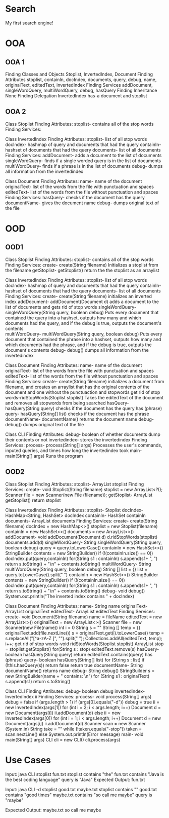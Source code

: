 # Search
My first search engine!

# OOA
## OOA 1
Finding Classes and Objects
  Stoplist, InvertedIndex, Document
Finding Attributes
  stoplist, containIn, docIndex, documents, query, debug, name, originalText, editedText, invertedIndex
Finding Services
  addDocument, singleWordQuery, multiWordQuery, debug, hasQuery
Finding Inheritance
  None
Finding Delegation
  InvertedIndex has-a document and stoplist
  
## OOA 2
Class Stoplist
Finding Attributes:
  stoplist-             contains all of the stop words
Finding Services:

Class InvertedIndex
Finding Attributes:
  stoplist-             list of all stop words
  docIndex-             hashmap of query and documents that had the query
  containIn-            hashset of documents that had the query
  documents-            list of all documents
Finding Services:
  addDocument-          adds a document to the list of documents
  singleWordQuery-      finds if a single worded query is in the list of documents
  multiWordQuery-       finds if a phrase is in the list of documents
  debug-                dumps all information from the invertedindex

Class Document
Finding Attributes:
  name-                 name of the document
  originalText-         list of the words from the file with punctuation and spaces
  editedText-           list of the words from the file without punctuation and spaces
Finding Services:
  hasQuery-             checks if the document has the query
  documentName-         gives the document name
  debug-                dumps original text of the file
  
# OOD
## OOD1
Class Stoplist
Finding Attributes:
  stoplist-             contains all of the stop words
Finding Services:
  create-               create(String filename)
                        Initializes a stoplist from the filename
  getStoplist-          getStoplist()
                        return the the stoplist as an arraylist

Class InvertedIndex
Finding Attributes:
  stoplist-             list of all stop words
  docIndex-             hashmap of query and documents that had the query
  containIn-            hashset of documents that had the query
  documents-            list of all documents
Finding Services:
  create-               create(String filename)
                        initializes an inverted index
  addDocument-          addDocument(Document d)
                        adds a document to the list of documents and gets rid of stop words
  singleWordQuery-      singleWordQuery(String query, boolean debug)
                        Puts every document that contained the query into a hashset, outputs how many
                        and which documents had the query, and if the debug is true, outputs the document's 
                        contents                       
  multiWordQuery-       multiWordQuery(String query, boolean debug)
                        Puts every document that contained the phrase into a hashset, outputs how many
                        and which documents had the phrase, and if the debug is true, outputs the document's 
                        contents
  debug-                debug()
                        dumps all information from the invertedindex

Class Document
Finding Attributes:
  name-                 name of the document
  originalText-         list of the words from the file with punctuation and spaces
  editedText-           list of the words from the file without punctuation and spaces
Finding Services:
  create-               create(String filename)
                        initializes a document from filename, and creates an arraylist that has
                        the original contents of the document and one without the punctuaction and stopwords
  get rid of stop words-ridStopWords(Stoplist stoplist)
                        Takes the editedText of the document and removes all stopwords from being searched
  hasQuery-             hasQuery(String query)
                        checks if the document has the query
  has (phrase) query-   hasQuery(String[] list)
                        checks if the document has the phrase
  documentName-         documentName()
                        returns the document name
  debug-                debug()
                        dumps original text of the file
                        
Class CLI
Finding Attributes:
  debug-                boolean of whether documents dump their contents or not
  invertedindex-        stores the invertedindex
Finding Services:
  process-              process(String[] args)
                        Processes the user's commands, inputed queries, and times how long the invertedindex took
  main-                 main(String[] args)
                        Runs the program

## OOD2
Class Stoplist
Finding Attributes:
  stoplist-             ArrayList<String> stoplist
Finding Services:
  create-               void Stoplist(String filename)
                        stoplist = new ArrayList<?();
                        Scanner file = new Scanner(new File (filename));
  getStoplist-          ArrayList<String> getStoplist()
                        return stoplist

Class InvertedIndex
Finding Attributes:
  stoplist-             Stoplist
  docIndex-             HashMap<String, HashSet<String>> docIndex
  containIn-            HashSet<String> containIn
  documents-            ArrayList<String> documents
Finding Services:
  create-               create(String filename)
                        docIndex = new HashMap<>()
                        stoplist = new Stoplist(filename)
                        containIn = new HashSet<>()
                        documents = new ArrayList<>()
  addDocument-          void addDocument(Document d)
                        d.ridStopWords(stoplist)
                        documents.add(d)
  singleWordQuery-      String singleWordQuery(String query, boolean debug)
                        query = query.toLowerCase()
                        containIn = new HashSet<>()
                        StringBuilder contents = new StringBuilder()
                        if (!(containIn.size() == 0))
                            docIndex.put(query,containIn)
                        for(String s1 : containIn)
                            s.append(s1+ ", ")
                        return s.toString() + "\n" + contents.toString()
  multiWordQuery-       String multiWordQuery(String query, boolean debug)
                        String [] list = {}
                        list = query.toLowerCase().split(" ")
                        containIn = new HashSet<>()
                        StringBuilder contents = new StringBuilder()
                        if (!(containIn.size() == 0))
                            docIndex.put(query,containIn)
                        for(String s1 : containIn)
                            s.append(s1+ ", ")
                        return s.toString() + "\n" + contents.toString()
  debug-                void debug()
                        System.out.println("The inverted index contains " + docIndex)

Class Document
Finding Attributes:
  name-                 String name
  originalText-         ArrayList<String> originalText
  editedText-           ArrayList<String> editedText
Finding Services:
  create-               void Document(String filename)
                        name = fileName
                        editedText = new ArrayList<>()
                        originalText = new ArrayList<>()
                        Scanner file = new Scanner(new File(name))
                        int i = 0
                        String s = ""
                        String [] temp = {}
                            originalText.add(file.nextLine())
                            s = originalText.get(i).toLowerCase()
                            temp = s.replaceAll("[^a-zA-Z ]", "").split(" ");
                            Collections.addAll(editedText, temp);
                            i++;
  get rid of stop words-void ridStopWords(Stoplist stoplist)
                        ArrayList<String> stop = stoplist.getStoplist()
                        for(String s : stop)
                            editedText.remove(s)
  hasQuery-             boolean hasQuery(String query)
                        return editedText.contains(query)
  has (phrase) query-   boolean hasQuery(String[] list)
                        for (String s : list)
                             if (!this.hasQuery(s))
                                  return false
                        return true
  documentName-         String documentName()
                        returns name
  debug-                String debug()
                        StringBuilder s = new StringBuilder(name + " contains: \n")
                        for (String s1 : originalText)
                              s.append(s1)
                        return s.toString()
                        
Class CLI
Finding Attributes:
  debug-                boolean debug
  invertedindex-        InvertedIndex ii 
Finding Services:
  process-              void process(String[] args)
                        debug = false
                        if (args.length > 1)
                              if (args[0].equals("-d"))
                                    debug = true
                                    ii = new InvertedIndex(args[1])
                                    for (int i = 2; i < args.length; i++)
                                        Document d = new Document(args[i])
                                        ii.addDocument(d)
                               else
                                    ii = new InvertedIndex(args[0])
                                    for (int i = 1; i < args.length; i++)
                                        Document d = new Document(args[i])
                                        ii.addDocument(d)
                                Scanner scan = new Scanner (System.in)
                                String take = ""
                                while (!taken.equals("-stop"))
                                    taken = scan.nextLine()
                        else
                              System.out.println(Error message)
  main-                 void main(String[] args)
                        CLI cli = new CLI()
                        cli.process(args)

# Use Cases
Input: java CLI stoplist fun.txt
       stoplist contains "the"
       fun.txt contains "Java is the best coding language"
       query is "Java"
Expected Output: fun.txt
       
Input: java CLI -d stoplist good.txt maybe.txt
       stoplist contains ""
       good.txt contains "good times"
       maybe.txt contains "so call me maybe"
       query is "maybe"
       
Expected Output: maybe.txt
                 so call me maybe
